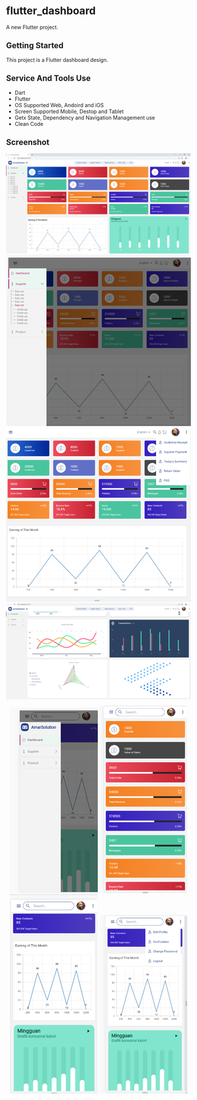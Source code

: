 # flutter_dashboard

A new Flutter project.

## Getting Started

This project is a Flutter dashboard design.

## Service And Tools Use
- Dart
- Flutter
- OS Supported Web, Andoird and iOS
- Screen Supported Mobile, Destop and Tablet
- Getx State, Dependency and Navigation Management use
- Clean Code

## Screenshot
<img src="https://raw.githubusercontent.com/fozlerabbi321/flutter_dashboard/master/screenshot/1.png"/>
<img src="https://raw.githubusercontent.com/fozlerabbi321/flutter_dashboard/master/screenshot/2.png"/>
<img src="https://raw.githubusercontent.com/fozlerabbi321/flutter_dashboard/master/screenshot/3.png"/>
<img src="https://raw.githubusercontent.com/fozlerabbi321/flutter_dashboard/master/screenshot/4.png"/>
<p align="center">
    <a 
       <img src="https://raw.githubusercontent.com/fozlerabbi321/flutter_dashboard/master/screenshot/5.png" width="240"/>
<img src="https://raw.githubusercontent.com/fozlerabbi321/flutter_dashboard/master/screenshot/6.png" width="240"/>
<img src="https://raw.githubusercontent.com/fozlerabbi321/flutter_dashboard/master/screenshot/7.png" width="240"/>
<img src="https://raw.githubusercontent.com/fozlerabbi321/flutter_dashboard/master/screenshot/8.png" width="240"/>
<img src="https://raw.githubusercontent.com/fozlerabbi321/flutter_dashboard/master/screenshot/9.png" width="240"/>
    </a>
</p>



